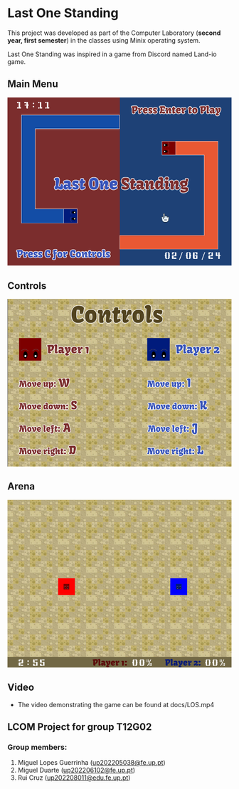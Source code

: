 # Last One Standing

This project was developed as part of the Computer Laboratory (**second year, first semester**) in the classes using Minix operating system.

<p>Last One Standing was inspired in a game from Discord named Land-io game.</p>

## Main Menu

<p align="center" justify="center">
  <img src="docs/images/menu.png" alt="Menu">
</p>

## Controls

<p align="center" justify="center">
  <img src="docs/images/controls.png" alt="Controls">
</p>

## Arena

<p align="center" justify="center">
  <img src="docs/images/arena.png" alt="Arena">
</p>

## Video

- The video demonstrating the game can be found at docs/LOS.mp4

## LCOM Project for group T12G02

### Group members:

1. Miguel Lopes Guerrinha (up202205038@fe.up.pt)
2. Miguel Duarte (up202206102@fe.up.pt)
3. Rui Cruz (up202208011@edu.fe.up.pt)
